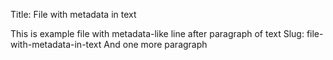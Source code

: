 Title: File with metadata in text

This is example file with metadata-like line after paragraph of text
Slug: file-with-metadata-in-text
And one more paragraph
